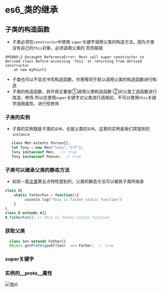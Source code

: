 # es6_类的继承

## 子类的构造函数
* 子类必须在`constructor`中使用 `super`关键字调用父类的构造方法，因为子类没有自己的`this`对象，必须调用父类的
否则报错
```error
VM3089:2 Uncaught ReferenceError: Must call super constructor in derived class before accessing 'this' or returning from derived constructor
    at new myPoint1 
```
* 子类也可以不显式书写构造函数，作用等同于默认调用父类的构造函数进行构造
* 子类的构造函数，其作用主要是①调用父类构造函数 ②对父类工造函数进行改造、修饰
所以在使用`super`关键字对父类进行调用前，不可以使用`this`关键字调用属性，进行性修饰

### 子类的实例
* 子类的实例既是子类的`实例`，也是父类的`实例`，这里的实例是我们常提到的`instance`
```js
   class Men extents Person{};
   let Tony = new Men("tony","177");
   Tony instanceof Men;   // true 
   Tony instanceof Peoson;  // true
```
### 子类可以继承父类的静态方法
* 如另一篇[文章](https://github.com/HXWfromDJTU/blog/blob/master/es6_class.md)第五点特性提到的，父类的静态方法可以被其子类所继承
```js
class A{
    static fatherFun = function(){
         cosnole.log("this is father static function")
    }
}
class B extends A{}
B.fatherFun(); // this is fatehr static function
```
### 获取父类
```js
  class Son extends Father{}
  Object.getPrototypeOf(Son)  === Father;  // true
```
### super关键字
### 实例的__proto__属性
![图片](./blog_assets/prototype.png)